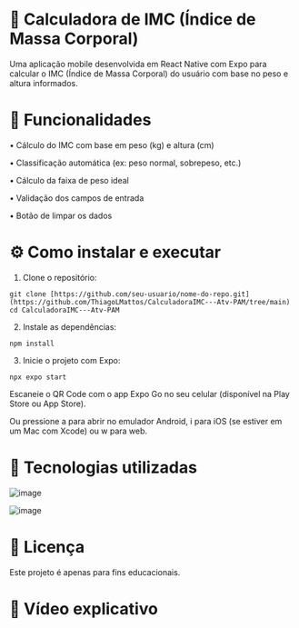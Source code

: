 # 📱 Calculadora de IMC (Índice de Massa Corporal)

  Uma aplicação mobile desenvolvida em React Native com Expo para calcular o IMC (Índice de Massa Corporal) do usuário com base no peso e altura informados.


# 🧠 Funcionalidades

  • Cálculo do IMC com base em peso (kg) e altura (cm)

  • Classificação automática (ex: peso normal, sobrepeso, etc.)

  • Cálculo da faixa de peso ideal

  • Validação dos campos de entrada

  • Botão de limpar os dados


# ⚙️ Como instalar e executar

  1. Clone o repositório:

    git clone [https://github.com/seu-usuario/nome-do-repo.git](https://github.com/ThiagoLMattos/CalculadoraIMC---Atv-PAM/tree/main)
    cd CalculadoraIMC---Atv-PAM

  2. Instale as dependências:

    npm install

  3. Inicie o projeto com Expo:

    npx expo start



  Escaneie o QR Code com o app Expo Go no seu celular (disponível na Play Store ou App Store).

  Ou pressione a para abrir no emulador Android, i para iOS (se estiver em um Mac com Xcode) ou w para web.

# 💠 Tecnologias utilizadas

  ![image](https://github.com/user-attachments/assets/fc01ccc2-178d-4e1c-b263-afd7db5a5860)


  ![image](https://github.com/user-attachments/assets/2d684014-416e-48f4-b74c-2947c477d7a0)


# 📄 Licença

  Este projeto é apenas para fins educacionais.


# 🎥 Vídeo explicativo



